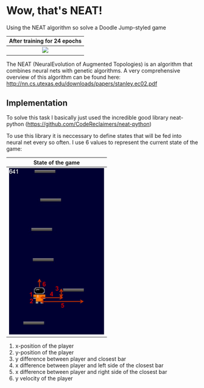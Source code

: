 # Wow, that's NEAT!

Using the NEAT algorithm so solve a Doodle Jump-styled game

After training for 24 epochs            |
:-------------------------:|
<img src="img/trained_model.gif" width="250"/>  | 

The NEAT (NeuralEvolution of Augmented Topologies) is an algorithm that 
combines neural nets with genetic algorithms. A very comprehensive overview
of this algorithm can be found here: http://nn.cs.utexas.edu/downloads/papers/stanley.ec02.pdf

## Implementation

To solve this task I basically just used the incredible good library
neat-python (https://github.com/CodeReclaimers/neat-python)

To use this library it is neccessary to define states that will be fed
into neural net every so often. I use 6 values to represent the current 
state of the game:

State of the game            |
:-------------------------:|
<img src="img/explanation.png" width="250"/>  | 
 

1. x-position of the player
2. y-position of the player
3. y difference between player and closest bar
4. x difference between player and left side of the closest bar
5. x difference between player and right side of the closest bar
6. y velocity of the player
